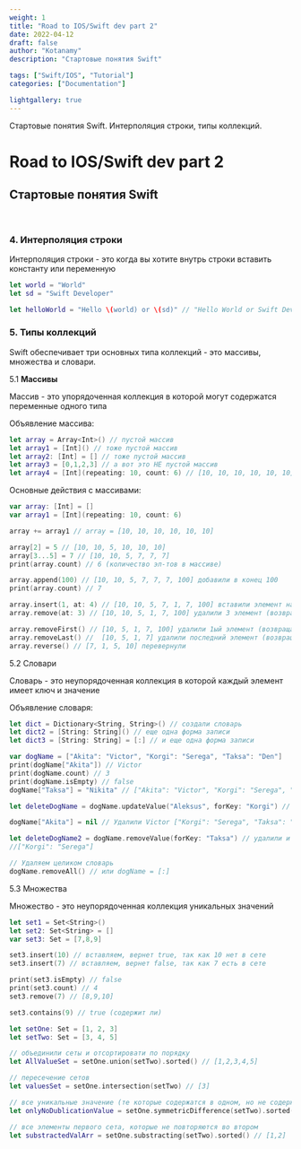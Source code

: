 ```yaml
---
weight: 1
title: "Road to IOS/Swift dev part 2"
date: 2022-04-12
draft: false
author: "Kotanamy"
description: "Стартовые понятия Swift"

tags: ["Swift/IOS", "Tutorial"]
categories: ["Documentation"]

lightgallery: true
---
```


Стартовые понятия Swift. Интерполяция строки, типы коллекций.

<!--more-->

# Road to IOS/Swift dev part 2
## **Стартовые понятия Swift**

<br>

### 4. Интерполяция строки

Интерполяция строки - это когда вы хотите внутрь строки вставить константу или переменную

```Swift
let world = "World"
let sd = "Swift Developer"

let helloWorld = "Hello \(world) or \(sd)" // "Hello World or Swift Developer"
```

### 5. Типы коллекций

Swift обеспечивает три основных типа коллекций - это массивы, множества и словари.

5.1 **Массивы**

Массив - это упорядоченная коллекция в которой могут содержатся переменные одного типа

Объявление массива:

```Swift
let array = Array<Int>() // пустой массив
let array1 = [Int]() // тоже пустой массив
let array2: [Int] = [] // тоже пустой массив
let array3 = [0,1,2,3] // а вот это НЕ пустой массив
let array4 = [Int](repeating: 10, count: 6) // [10, 10, 10, 10, 10, 10]
```

Основные действия с массивами:

```Swift
var array: [Int] = []
var array1 = [Int](repeating: 10, count: 6)

array += array1 // array = [10, 10, 10, 10, 10, 10]

array[2] = 5 // [10, 10, 5, 10, 10, 10]
array[3...5] = 7 // [10, 10, 5, 7, 7, 7]
print(array.count) // 6 (количество эл-тов в массиве)

array.append(100) // [10, 10, 5, 7, 7, 7, 100] добавили в конец 100
print(array.count) // 7

array.insert(1, at: 4) // [10, 10, 5, 7, 1, 7, 100] вставили элемент на позицию 4
array.remove(at: 3) // [10, 10, 5, 1, 7, 100] удалили 3 элемент (возвращает значение)

array.removeFirst() // [10, 5, 1, 7, 100] удалили 1ый элемент (возвращает значение)
array.removeLast() //  [10, 5, 1, 7] удалили последний элемент (возвращает значение)
array.reverse() // [7, 1, 5, 10] перевернули
```

5.2 Словари

Словарь - это неупорядоченная коллекция в которой каждый элемент имеет ключ и значение

Объявление словаря:

```Swift
let dict = Dictionary<String, String>() // создали словарь
let dict2 = [String: String]() // еще одна форма записи
let dict3 = [String: String] = [:] // и еще одна форма записи

var dogName = ["Akita": "Victor", "Korgi": "Serega", "Taksa": "Den"]
print(dogName["Akita"]) // Victor
print(dogName.count) // 3
print(dogName.isEmpty) // false
dogName["Taksa"] = "Nikita" // ["Akita": "Victor", "Korgi": "Serega", "Taksa": "Nikita"]

let deleteDogName = dogName.updateValue("Aleksus", forKey: "Korgi") // вернет перед обновлением

dogName["Akita"] = nil // Удалили Victor ["Korgi": "Serega", "Taksa": "Den"]

let deleteDogName2 = dogName.removeValue(forKey: "Taksa") // удалили и вернули значение "Nikita"
//["Korgi": "Serega"]

// Удаляем целиком словарь
dogName.removeAll() // или dogName = [:]
```

5.3 Множества

Множество - это неупорядоченная коллекция уникальных значений

```Swift
let set1 = Set<String>()
let set2: Set<String> = []
var set3: Set = [7,8,9]

set3.insert(10) // вставляем, вернет true, так как 10 нет в сете
set3.insert(7) // вставляем, вернет false, так как 7 есть в сете

print(set3.isEmpty) // false
print(set3.count) // 4
set3.remove(7) // [8,9,10]

set3.contains(9) // true (содержит ли)

let setOne: Set = [1, 2, 3]
let setTwo: Set = [3, 4, 5]

// объединили сеты и отсортировати по порядку
let AllValueSet = setOne.union(setTwo).sorted() // [1,2,3,4,5]

// пересечение сетов
let valuesSet = setOne.intersection(setTwo) // [3]

// все уникальные значение (те которые содержатся в одном, но не содержатся в другом)
let onlyNoDublicationValue = setOne.symmetricDifference(setTwo).sorted() //  [1,2,4,5]

// все элементы первого сета, которые не повторяются во втором
let substractedValArr = setOne.substracting(setTwo).sorted() // [1,2]
```




